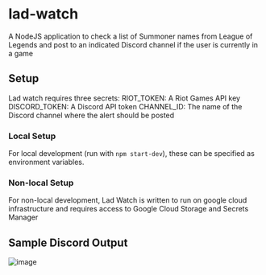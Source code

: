 # lad-watch
A NodeJS application to check a list of Summoner names from League of Legends and post to an indicated Discord channel if the user is currently in a game

## Setup
Lad watch requires three secrets:
RIOT_TOKEN: A Riot Games API key
DISCORD_TOKEN: A Discord API token
CHANNEL_ID: The name of the Discord channel where the alert should be posted

### Local Setup
For local development (run with `npm start-dev`), these can be specified as environment variables.

### Non-local Setup
For non-local development, Lad Watch is written to run on google cloud infrastructure and requires access to Google Cloud Storage and Secrets Manager

## Sample Discord Output
![image](https://github.com/Issier/lad-watch/assets/23412323/19eb00a7-9e02-4479-b4a2-6d913e274a73)

